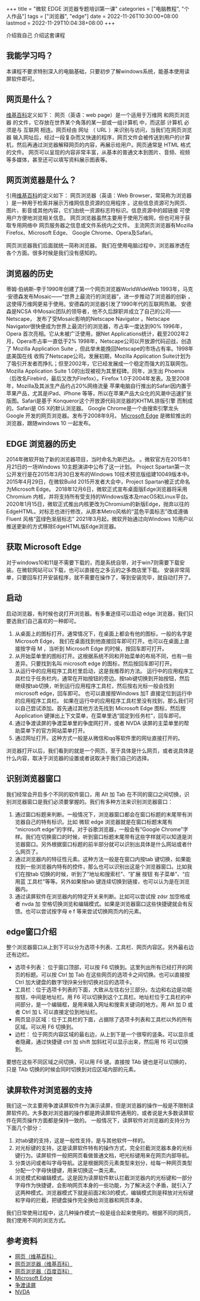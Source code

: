 +++
title = "微软 EDGE 浏览器专题培训第一课"
categories = ["电脑教程", "个人作品"]
tags = ["浏览器", "edge"]
date = 2022-11-26T10:30:00+08:00
lastmod = 2022-11-29T10:04:38+08:00
+++



介绍我自己
介绍这套课程

## 我能学习吗？

本课程不要求特别深入的电脑基础，只要初步了解windows系统，能基本使用读屏软件即可。

## 网页是什么？
[维基百科][1]定义如下：
网页（英语：web page）是一个适用于万维网 和网页浏览器 的文件，它存放在世界某个角落的某一部或一组计算机 中，而这部 计算机 必须是与 互联网 相连。网页经由 网址 （ URL ）来识别与访问，当我们在网页浏览器 输入网址后，经过一段复杂而又快速的程序，网页文件会被传送到用户的计算机，然后再通过浏览器解释网页的内容，再展示给用户。网页通常是 HTML 格式的文件。
网页可以呈现的内容非常丰富，从基本的普通文本到图片、音频、视频等多媒体，甚至还可以填写资料展示图表等。

## 网页浏览器是什么？
引用[维基百科][2]的定义如下：
网页浏览器（英语：Web Browser，常简称为浏览器 ）是一种用于检索并展示万维网信息资源的应用程序 。这些信息资源可为网页、图片、影音或其他内容，它们由统一资源标志符标识。信息资源中的超链接 可使用户方便地浏览相关信息。
网页浏览器虽然主要用于使用万维网，但也可用于获取专用网络中 网页服务器之信息或文件系统内之文件。
主流网页浏览器有Mozilla Firefox、Microsoft Edge、 Google Chrome、Opera及Safari。

网页浏览器我们后面就统一简称浏览器。
我们在使用电脑过程中，浏览器渗透在各个方面。很多时候是我们没有感知的。

## 浏览器的历史

蒂姆·伯纳斯-李于1990年创建了第一个网页浏览器WorldWideWeb
1993年，马克·安德森发布Mosaic——“世界上最流行的浏览器”，进一步推动了浏览器的创新
，这使得万维网更易于使用。安德森的浏览器引发了1990年代的互联网热潮。
安德森是NCSA 中Mosaic团队的领导者，他不久后辞职并成立了自己的公司——Netscape，
发布了受Mosaic影响的Netscape Navigator
。Netscape Navigator很快便成为世界上最流行的浏览器，市占率一度达到90%
1996年，Opera 首次亮相。它从未被广泛使用，据Net Applications统计，截至2002年2月，Opera市占率一直低于2%
1998年，Netscape公司以开放源代码迎战，创造了 Mozilla Application Suite
，但此举未能挽回Netscape的市场占有率。1998年底美国在线 收购了Netscape公司。发展初期，Mozilla Application Suite计划为了吸引开发者而挣扎；但至2002年，它已经发展成一个稳定而强大的互联网包。Mozilla Application Suite 1.0的出现被视为其里程碑。同年，派生出
Phoenix （后改名Firebird，最后又改为Firefox）。Firefox 1.0于2004年发表。及至2008年，Mozilla及其派生产品约占20%网络流量
苹果电脑自行推出的Safari因内置于苹果产品，尤其是iPad、iPhone 等等，所以在苹果产品大众化的风潮中迅速扩张版图。Safari是基于
Konqueror这个开放源代码浏览器的KHTML排版引擎 而制成的。Safari是
OS X的默认浏览器。
Google Chrome是一个由搜索引擎龙头Google 开发的网页浏览器。发布于2008年9月。
[Microsoft Edge][3] 是微软推出的浏览器，跟随windows 10 一起发布。

## EDGE 浏览器的历史

2014年微软开始了新的浏览器项目，当时命名为斯巴达。
。微软官方在2015年1月21日的一场Windows 10主题演讲中公布了这一计划。
Project Spartan第一次公开发行是在2015年3月30日发布的Windows 10技术预览版组建10049版本中。
2015年4月29日，在微软Build 2015开发者大会中，Project Spartan被正式命名为Microsoft Edge。
2018年12月6日，微软正式宣布桌面版Edge浏览器将采用Chromium 内核，并将支持所有受支持的Windows版本及macOS和Linux平台。
2020年1月15日，微软正式推出内核更改为Chromium的新版Edge，抛弃以往的EdgeHTML。对标志也进行修改，从原本Metro风格的“蓝色平面标志”改成遵循Fluent 风格“蓝绿色渐层标志”
2021年3月起，微软开始通过向Windows 10用户以推送更新的方式移除EdgeHTML版Edge浏览器。

## 获取 Microsoft Edge

对于windows10和11是不需要下载的，而是系统自带，对于win7则需要下载安装。在微软网站可以下载，也可以直接在之多云的之多商店里下载。
安装非常简单，只要回车打开安装程序，就不需要在操作了，等到安装完毕，就自动打开了。

## 启动

启动浏览器，有时候也说打开浏览器。有多重途径可以启动 edge 浏览器，我们只要选我们自己喜欢的一种即可。

1. 从桌面上的图标打开。通常情况下，在桌面上都会有他的图标，一般的名字是 Microsoft Edge， 我们在桌面找到他直接回车即可打开。也可以在桌面上直接按字母 M ，当听到 Microsoft Edge 的时候，按回车即可打开。
2. 从开始菜单里的图标打开。这根据系统不同和开始菜单的布局不同，也有一些差异。只要找到名叫 microsoft edge 的图标，然后按回车即可打开。
3. 从运行中的应用程序工具栏里启动，这是我推荐的方法。
运行中的应用程序工具栏位于任务栏内，通常在开始按钮的旁边。按tab键切换到开始按钮，然后继续按tab切换，听到运行应用程序工具栏，然后按右光标一般会找到 microsoft edge，回车即可。
也可以直接按Windows 加T 直接定位到运行中的应用程序工具栏。
如果在运行中的应用程序工具栏里没有找到，那么我们可以自己尝试添加。首先通过其他方法先找到 Microsoft Edge 图标，然后按 Application 键弹出上下文菜单，在菜单里选“固定到任务栏”，回车即可。
4. 通过争渡读屏的争渡菜单里的争度网打开，或者 NVDA 读屏的主菜单里的帮助菜单下的官方网站菜单打开。
5. 通过网址打开。这种方式一般是从微信和qq等软件里的网址直接打开的。

浏览器打开以后，我们看到的就是一个网页，至于具体是什么网页，或者说具体是什么内容，取决于浏览器的设置或者说取决于我们自己的选择。

## 识别浏览器窗口

我们经常会开启多个不同的软件窗口，用 Alt 加 Tab 在不同的窗口之间切换，识别浏览器窗口是我们必须要掌握的。我们有多种方法来识别浏览器窗口：

1. 通过窗口标题来判断。一般情况下，浏览器窗口都会在窗口标题的末尾带有浏览器自己的特有标识。比如 微软 edge 浏览器就是在窗口标题末尾有 “microsoft edge”的字样。对于谷歌浏览器，一般会有“Google Chrome”字样。我们在切换窗口的时候，听到窗口标题末尾带有这些字样就可以知道是浏览器窗口。另外根据窗口标题的前半部分就可以识别出具体是什么网站或者什么网页了。
2. 通过浏览器内的特征性元素。这种方法一般是在窗口内按tab 键切换，如果能找到一些浏览器内特有的控件，那么也可以识别出这是个浏览器窗口。比如我们在按tab 切换的时候，听到了“地址和搜索栏”、“扩展 按钮 有子菜单”、“应用蓝 工具栏”等等。另外如果按tab 键连续切换到链接，也可以认为是在浏览器内。
3. 通过读屏软件在浏览器内的特定开关来判断。比如可以尝试按 zdsr 加空格或者 nvda 加 空格切换浏览和编辑模式。如果是浏览器窗口这些快捷键就会有反馈。也可以尝试按字母 e f 等来尝试切换网页内的元素。

## edge窗口介绍

整个浏览器窗口从上到下可以分为选项卡列表、工具栏、网页内容区。另外最右边还有边栏。

* 选项卡列表： 位于窗口顶部，可以按 F6 切换到。这里列出所有已经打开的网页的标题。可以按 Ctrl 加 Tab 在这些网页的选项卡之间切换。也可以直接按 Ctrl 加大键盘的数字1到9来分别切换对应的选项卡。
* 工具栏：位于选项卡列表的下面，大致从左往右分三部分。左边和右边是功能按钮，中间是地址栏。用 F6 可以切换到这个工具栏。地址栏位于工具栏的中间部分，是一个编辑框，是用来输入网址和搜索关键词的地方。用 Alt 加 D 或者 Ctrl 加 L 可以直接定位到地址栏。
* 网页显示区域：位于工具栏的下面，占据除了选项卡列表和工具栏以外的所有区域。可以用 F6 切换到。
* 边栏： 位于网页内容区域的最右边，从上到下是一个很窄的竖条。可以显示或者隐藏，通过快捷键 ctrl 加 shift 加斜杠可以显示出来，然后用 f6 可以切换到。

要想在这些不同区域之间切换，可以用 F6 键。直接按 TAb 键也是可以切换的，只是 TAb 切换的时候会同时切换到对应区域内部的元素。

## 读屏软件对浏览器的支持

我们这一次主要用争渡读屏软件作为演示读屏，但是浏览器的操作一般是不限制读屏软件的。大多数对浏览器的操作都是跨读屏软件通用的，或者说是大多数读屏软件在网页操作方面都是保持一致的。
一般情况下，读屏软件对浏览器的支持分为下面几个部分：

1. 对tab键的支持，这是一般性支持，是与其他软件一样的。
2. 对光标键的支持，这是读屏软件特有的操作方式，完全拦截浏览器本身的光标键行为。读屏软件一般把网页看做普通文档，吧光标键用来在网页内部导航。
3. 分类访问或者叫字母导航。这是根据网页元素类型来划分，给每一种网页类型分配一个字母快捷键，用来切换这一类元素。
4. 浏览模式和编辑模式。这是因为读屏软件默认拦截浏览器内的光标键和一部分字母作为快捷键，会影响网页本身的一些功能，为了解决这个矛盾，就引入了这两种模式。浏览器模式下就是前面2和3的模式，编辑模式则是释放对光标键和字母的拦截，把键盘操作完全换给浏览器和网页本身。

我们日常使用过程中，这几种操作模式一般是组合起来使用的。根据不同的网页，我们使用不同的浏览方式。

## 参考资料

* [网页（维基百科）][1]
* [网页浏览器（维基百科）][2]
* [网页浏览器（百度百科）][4]
* [Microsoft Edge][3]
* [争渡读屏][5]
* [NVDA][6]

[1]: https://zh.wikipedia.org/wiki/%E7%B6%B2%E9%A0%81
[2]: https://zh.wikipedia.org/wiki/%E7%BD%91%E9%A1%B5%E6%B5%8F%E8%A7%88%E5%99%A8
[3]: https://zh.wikipedia.org/wiki/Microsoft_Edge
[4]: https://baike.baidu.com/item/%E6%B5%8F%E8%A7%88%E5%99%A8/213911?fromtitle=%E7%BD%91%E9%A1%B5%E6%B5%8F%E8%A7%88%E5%99%A8&fromid=8309940&fromModule=lemma_search-box
[5]: http://www.zdsr.com/
[6]: https://www.nvaccess.org/
